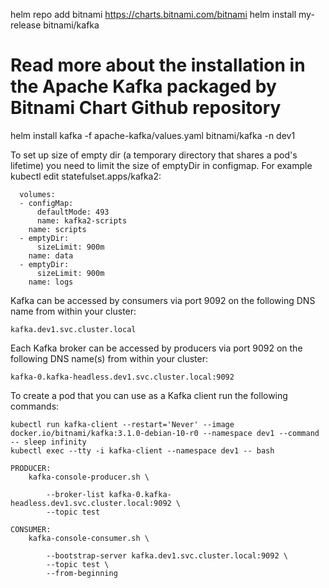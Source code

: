 helm repo add bitnami https://charts.bitnami.com/bitnami
helm install my-release bitnami/kafka
# Read more about the installation in the Apache Kafka packaged by Bitnami Chart Github repository

helm install kafka -f apache-kafka/values.yaml  bitnami/kafka -n dev1

To set up size of empty dir (a temporary directory that shares a pod's lifetime) you need to limit the size of emptyDir in configmap.
For example kubectl edit statefulset.apps/kafka2:

      volumes:
      - configMap:
          defaultMode: 493
          name: kafka2-scripts
        name: scripts
      - emptyDir:
          sizeLimit: 900m
        name: data
      - emptyDir:
          sizeLimit: 900m
        name: logs


Kafka can be accessed by consumers via port 9092 on the following DNS name from within your cluster:

    kafka.dev1.svc.cluster.local

Each Kafka broker can be accessed by producers via port 9092 on the following DNS name(s) from within your cluster:

    kafka-0.kafka-headless.dev1.svc.cluster.local:9092

To create a pod that you can use as a Kafka client run the following commands:

    kubectl run kafka-client --restart='Never' --image docker.io/bitnami/kafka:3.1.0-debian-10-r0 --namespace dev1 --command -- sleep infinity
    kubectl exec --tty -i kafka-client --namespace dev1 -- bash

    PRODUCER:
        kafka-console-producer.sh \

            --broker-list kafka-0.kafka-headless.dev1.svc.cluster.local:9092 \
            --topic test

    CONSUMER:
        kafka-console-consumer.sh \

            --bootstrap-server kafka.dev1.svc.cluster.local:9092 \
            --topic test \
            --from-beginning
